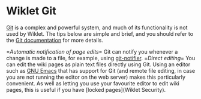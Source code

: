 # Wiklet Git

[Git](https://git-scm.com) is a complex and powerful system, and much of its functionality is not used by Wiklet. The tips below are simple and brief, and you should refer to the [Git documentation](http://git-scm.com/doc) for more details.

=_Automatic notification of page edits_=
    Git can notify you whenever a change is made to a file, for example, using [git-notifier](https://github.com/rsmmr/git-notifier/).
=_Direct editing_=
    You can edit the wiki pages as plain text files directly using Git. Using an editor such as [GNU Emacs](https://www.gnu.org/software/emacs) that has support for Git (and remote file editing, in case you are not running the editor on the web server) makes this particularly convenient. As well as letting you use your favourite editor to edit wiki pages, this is useful if you have [locked pages](Wiklet Security).
